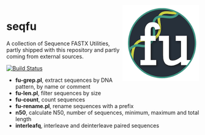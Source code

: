  
<img alt="seqfu logo" align="right" width="200" height="200" src="https://github.com/quadram-institute-bioscience/seqfu/raw/master/docs/seqfu-logo-small.png">

# seqfu
A collection of Sequence FASTX Utilities, partly shipped with this repository and partly coming from external sources.

[![Build Status](https://travis-ci.org/quadram-institute-bioscience/seqfu.svg?branch=master)](https://travis-ci.org/quadram-institute-bioscience/seqfu)

* **fu-grep.pl**, extract sequences by DNA pattern, by name or comment
* **fu-len.pl**, filter sequences by size
* **fu-count**, count sequences
* **fu-rename.pl**, rename sequences with a prefix
* **n50**, calculate N50, number of sequences, minimum, maximum and total length
* **interleafq**, interleave and deinterleave paired sequences

